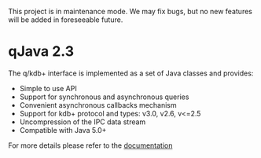 <!-- img src="http://www.devnet.de/fileadmin/images/DEVnet_Logo2014.png" width="150px" height="150px"/-->

This project is in maintenance mode. We may fix bugs, but no new features will be added in foreseeable future. 

qJava 2.3
=========

The q/kdb+ interface is implemented as a set of Java classes and provides:
- Simple to use API
- Support for synchronous and asynchronous queries
- Convenient asynchronous callbacks mechanism
- Support for kdb+ protocol and types: v3.0, v2.6, v<=2.5
- Uncompression of the IPC data stream
- Compatible with Java 5.0+


For more details please refer to the [documentation](doc/Readme.md)
